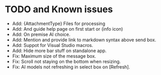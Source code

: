 # TODO and Known issues

- Add: {AttachmentType} Files for processing
- Add: And guide help page on first start or (info icon)
- Add: On premise AI choice.
- Add: Mention and provide link to markdown syntax above send box.
- Add: Suppot for Visual Studio macros.
- Add: Hide more bar stuff on standalone app.
- Fix: Maximum size of the message box.
- Fix: Scroll not staying on the bottom when resizing.
- Fix: AI models not refreshing in select box on [Refresh].
